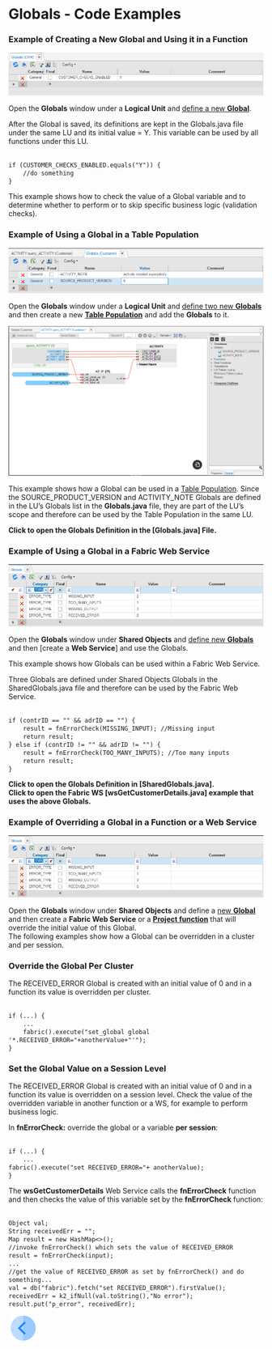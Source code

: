 # Globals - Code Examples

### Example of Creating a New Global and Using it in a Function

![image](/articles/08_globals/images/08_04_01%20A%20NEW%20GLOBAL.png)

Open the **Globals** window under a **Logical Unit** and [define a new **Global**](/articles/08_globals/01_globals_overview.md#how-do-i-create-or-edit-a-global).

After the Global is saved, its definitions are kept in the Globals.java file under the same LU and its initial value = Y. This variable can be used by all functions under this LU.

<pre><code>
if (CUSTOMER_CHECKS_ENABLED.equals("Y")) {
	//do something
}
</code></pre>

This example shows how to check the value of a Global variable and to determine whether to perform or to skip specific business logic (validation checks).

### Example of Using a Global in a Table Population
![image](/articles/08_globals/images/08_04_02%20TABLE%20POPULATION.png)

Open the **Globals** window under a **Logical Unit** and [define two new **Globals**](/articles/08_globals/01_globals_overview.md#how-do-i-create-or-edit-a-global) and then create a new [**Table Population**](/articles/07_table_population/01_table_population_overview.md) and add the **Globals** to it.

![image](/articles/08_globals/images/08_04_03%20new%20Table%20Population.png)

This example shows how a Global can be used in a [Table Population](/articles/07_table_population/01_table_population_overview.md). Since the SOURCE_PRODUCT_VERSION and ACTIVITY_NOTE Globals are defined in the LU’s Globals list in the **Globals.java** file, they are part of the LU’s scope and therefore can be used by the Table Population in the same LU.

**Click to open the Globals Definition in the [Globals.java] File.**

### Example of Using a Global in a Fabric Web Service

![image](/articles/08_globals/images/08_04_04%20GLOBAL%20IN%20A%20FABRIC%20WEB.png)

Open the **Globals** window under **Shared Objects** and [define new **Globals**](/articles/08_globals/01_globals_overview.md#how-do-i-create-or-edit-a-global) and then [create a **Web Service**] and use the Globals.

This example shows how Globals can be used within a Fabric Web Service.

Three Globals are defined under Shared Objects Globals in the SharedGlobals.java file and therefore can be used by the Fabric Web Service.

<pre><code>
if (contrID == "" && adrID == "") {
	result = fnErrorCheck(MISSING_INPUT); //Missing input
	return result;	
} else if (contrID != "" && adrID != "") {
	result = fnErrorCheck(TOO_MANY_INPUTS); //Too many inputs
	return result;
}
</code></pre>

**Click to open the Globals Definition in [SharedGlobals.java].**\
**Click to open the Fabric WS [wsGetCustomerDetails.java] example that uses the above Globals.**

### Example of Overriding a Global in a Function or a Web Service

![image](/articles/08_globals/images/08_04_05%20FUNCTION%20OR%20A%20WEB%20SERVICE.png)

Open the **Globals** window under **Shared Objects** and define a [new **Global**](/articles/08_globals/01_globals_overview.md#how-do-i-create-or-edit-a-global) and then create a **Fabric Web Service** or a [**Project function**](/articles/07_table_population/08_project_functions.md) that will override the initial value of this Global.\
The following examples show how a Global can be overridden in a cluster and per session.

### Override the Global Per Cluster
The RECEIVED_ERROR Global is created with an initial value of 0 and in a function its value is overridden per cluster.

<pre><code>
if (...) {
	...
	fabric().execute("set_global global '*.RECEIVED_ERROR="+anotherValue+"'");
}
</code></pre>

### Set the Global Value on a Session Level

The RECEIVED_ERROR Global is created with an initial value of 0 and in a function its value is overridden on a session level. Check the value of the overridden variable in another function or a WS, for example to perform business logic. 

In **fnErrorCheck:** override the global or a variable **per session**:

<pre><code>
if (...) {
	...
fabric().execute("set RECEIVED_ERROR="+ anotherValue);
}
</code></pre>

The **wsGetCustomerDetails** Web Service calls the **fnErrorCheck** function and then checks the value of this variable set by the **fnErrorCheck** function:

<pre><code>
Object val;
String receivedErr = "";
Map<String,Object> result = new HashMap<>(); 
//invoke fnErrorCheck() which sets the value of RECEIVED_ERROR
result = fnErrorCheck(input); 
...
//get the value of RECEIVED_ERROR as set by fnErrorCheck() and do something...
val = db("fabric").fetch("set RECEIVED_ERROR").firstValue();
receivedErr = k2_ifNull(val.toString(),"No error");
result.put("p_error", receivedErr);
</code></pre>


[![Previous](/articles/images/Previous.png)](/articles/08_globals/03_set_globals.md)




